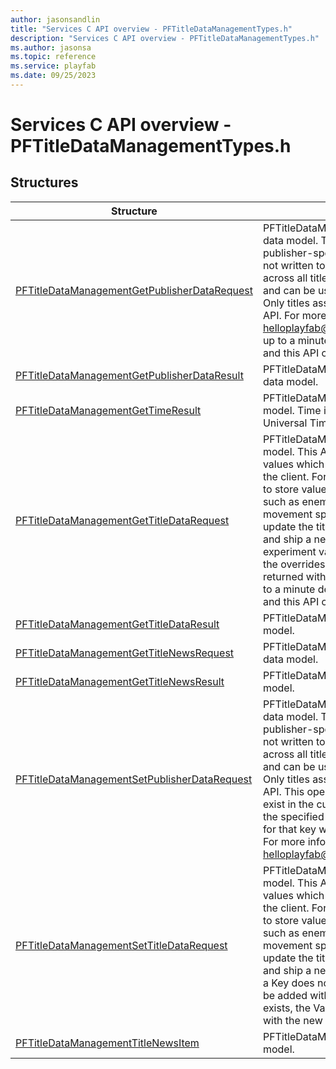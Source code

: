 ```yaml
---
author: jasonsandlin
title: "Services C API overview - PFTitleDataManagementTypes.h"
description: "Services C API overview - PFTitleDataManagementTypes.h"
ms.author: jasonsa
ms.topic: reference
ms.service: playfab
ms.date: 09/25/2023
---
```


# Services C API overview - PFTitleDataManagementTypes.h

  
## Structures  

| Structure | Description |  
| --- | --- |  
| [PFTitleDataManagementGetPublisherDataRequest](structs/pftitledatamanagementgetpublisherdatarequest.md) | PFTitleDataManagementGetPublisherDataRequest data model. This API is designed to return publisher-specific values which can be read, but not written to, by the client. This data is shared across all titles assigned to a particular publisher, and can be used for cross-game coordination. Only titles assigned to a publisher can use this API. For more information email helloplayfab@microsoft.com. Note that there may up to a minute delay in between updating title data and this API call returning the newest value. |  
| [PFTitleDataManagementGetPublisherDataResult](structs/pftitledatamanagementgetpublisherdataresult.md) | PFTitleDataManagementGetPublisherDataResult data model. |  
| [PFTitleDataManagementGetTimeResult](structs/pftitledatamanagementgettimeresult.md) | PFTitleDataManagementGetTimeResult data model. Time is always returned as Coordinated Universal Time (UTC). |  
| [PFTitleDataManagementGetTitleDataRequest](structs/pftitledatamanagementgettitledatarequest.md) | PFTitleDataManagementGetTitleDataRequest data model. This API is designed to return title specific values which can be read, but not written to, by the client. For example, a developer could choose to store values which modify the user experience, such as enemy spawn rates, weapon strengths, movement speeds, etc. This allows a developer to update the title without the need to create, test, and ship a new build. If the player belongs to an experiment variant that uses title data overrides, the overrides are applied automatically and returned with the title data. Note that there may up to a minute delay in between updating title data and this API call returning the newest value. |  
| [PFTitleDataManagementGetTitleDataResult](structs/pftitledatamanagementgettitledataresult.md) | PFTitleDataManagementGetTitleDataResult data model. |  
| [PFTitleDataManagementGetTitleNewsRequest](structs/pftitledatamanagementgettitlenewsrequest.md) | PFTitleDataManagementGetTitleNewsRequest data model. |  
| [PFTitleDataManagementGetTitleNewsResult](structs/pftitledatamanagementgettitlenewsresult.md) | PFTitleDataManagementGetTitleNewsResult data model. |  
| [PFTitleDataManagementSetPublisherDataRequest](structs/pftitledatamanagementsetpublisherdatarequest.md) | PFTitleDataManagementSetPublisherDataRequest data model. This API is designed to store publisher-specific values which can be read, but not written to, by the client. This data is shared across all titles assigned to a particular publisher, and can be used for cross-game coordination. Only titles assigned to a publisher can use this API. This operation is additive. If a Key does not exist in the current dataset, it will be added with the specified Value. If it already exists, the Value for that key will be overwritten with the new Value. For more information email helloplayfab@microsoft.com. |  
| [PFTitleDataManagementSetTitleDataRequest](structs/pftitledatamanagementsettitledatarequest.md) | PFTitleDataManagementSetTitleDataRequest data model. This API is designed to store title specific values which can be read, but not written to, by the client. For example, a developer could choose to store values which modify the user experience, such as enemy spawn rates, weapon strengths, movement speeds, etc. This allows a developer to update the title without the need to create, test, and ship a new build. This operation is additive. If a Key does not exist in the current dataset, it will be added with the specified Value. If it already exists, the Value for that key will be overwritten with the new Value. |  
| [PFTitleDataManagementTitleNewsItem](structs/pftitledatamanagementtitlenewsitem.md) | PFTitleDataManagementTitleNewsItem data model. |  
